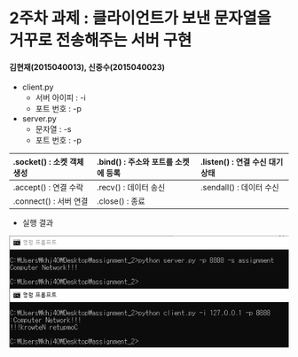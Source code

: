 2주차 과제 : 클라이언트가 보낸 문자열을 거꾸로 전송해주는 서버 구현
===
#### 김현재(2015040013), 신중수(2015040023)

* client.py
    * 서버 아이피 : -i
    * 포트 번호 : -p
* server.py
    * 문자열 : -s
    * 포트 번호 : -p


.socket() : 소켓 객체 생성|.bind() : 주소와 포트를 소켓에 등록|.listen() : 연결 수신 대기 상태
:----|:----|:----
.accept() : 연결 수락|.recv() : 데이터 송신|.sendall() : 데이터 수신
.connect() : 서버 연결 |.close() : 종료|


* 실행 결과

![result](https://raw.githubusercontent.com/KHJae/Cnetwork/master/assignment_2/result.PNG)

